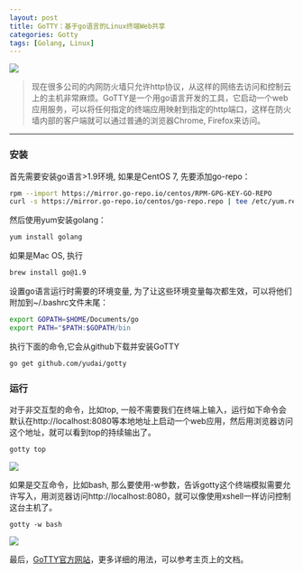 ```yaml
---
layout: post
title: GoTTY：基于go语言的Linux终端Web共享
categories: Gotty
tags: [Golang, Linux]
---
```

![](http://ygjs-static-hz.oss-cn-beijing.aliyuncs.com/images/2018-1-16/5.jpg)

> 现在很多公司的内网防火墙只允许http协议，从这样的网络去访问和控制云上的主机非常麻烦。GoTTY是一个用go语言开发的工具，它启动一个web应用服务，可以将任何指定的终端应用映射到指定的http端口，这样在防火墙内部的客户端就可以通过普通的浏览器Chrome, Firefox来访问。

------

### 安装
首先需要安装go语言>1.9环境, 如果是CentOS 7, 先要添加go-repo：
```sh
rpm --import https://mirror.go-repo.io/centos/RPM-GPG-KEY-GO-REPO
curl -s https://mirror.go-repo.io/centos/go-repo.repo | tee /etc/yum.repos.d/go-repo.repo
```

然后使用yum安装golang：
```sh
yum install golang
```

如果是Mac OS, 执行
```sh
brew install go@1.9
```

设置go语言运行时需要的环境变量, 为了让这些环境变量每次都生效，可以将他们附加到~/.bashrc文件末尾：
```sh
export GOPATH=$HOME/Documents/go
export PATH="$PATH:$GOPATH/bin
```

执行下面的命令,它会从github下载并安装GoTTY
```sh
go get github.com/yudai/gotty
```
### 运行
对于非交互型的命令，比如top, 一般不需要我们在终端上输入，运行如下命令会默认在http://localhost:8080等本地地址上启动一个web应用，然后用浏览器访问这个地址，就可以看到top的持续输出了。
```sh
gotty top
```

![](http://ygjs-static-hz.oss-cn-beijing.aliyuncs.com/images/2018-1-16/6.jpg)

如果是交互命令，比如bash, 那么要使用-w参数，告诉gotty这个终端模拟需要允许写入，用浏览器访问http://localhost:8080，就可以像使用xshell一样访问控制这台主机了。
```
gotty -w bash
```

![](http://ygjs-static-hz.oss-cn-beijing.aliyuncs.com/images/2018-1-16/7.jpg)

最后，[GoTTY官方网站](https://github.com/yudai/gotty)，更多详细的用法，可以参考主页上的文档。
